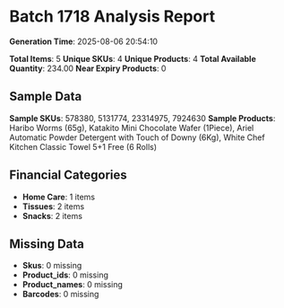 # Batch 1718 Analysis Report

**Generation Time**: 2025-08-06 20:54:10

**Total Items**: 5
**Unique SKUs**: 4
**Unique Products**: 4
**Total Available Quantity**: 234.00
**Near Expiry Products**: 0

## Sample Data
**Sample SKUs**: 578380, 5131774, 23314975, 7924630
**Sample Products**: Haribo Worms (65g), Katakito Mini Chocolate Wafer (1Piece), Ariel Automatic Powder Detergent with Touch of Downy (6Kg), White Chef Kitchen Classic Towel 5+1 Free (6 Rolls)

## Financial Categories
- **Home Care**: 1 items
- **Tissues**: 2 items
- **Snacks**: 2 items

## Missing Data
- **Skus**: 0 missing
- **Product_ids**: 0 missing
- **Product_names**: 0 missing
- **Barcodes**: 0 missing
